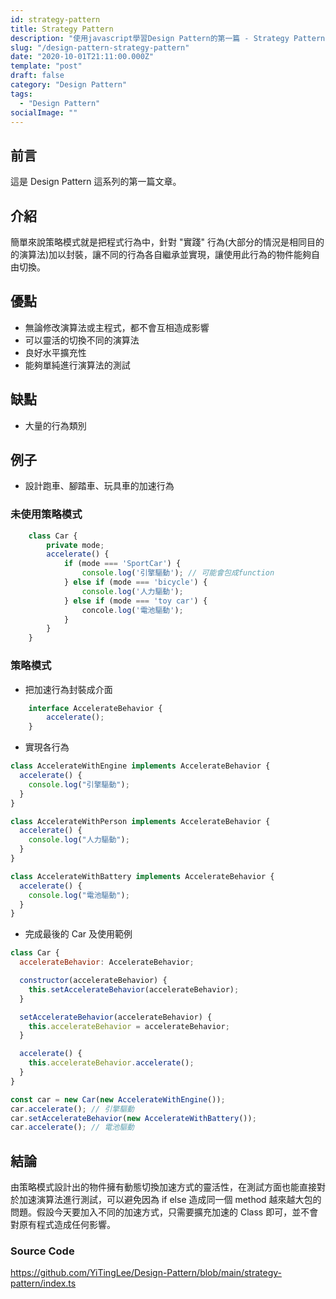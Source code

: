 ```yaml
---
id: strategy-pattern
title: Strategy Pattern
description: "使用javascript學習Design Pattern的第一篇 - Strategy Pattern"
slug: "/design-pattern-strategy-pattern"
date: "2020-10-01T21:11:00.000Z"
template: "post"
draft: false
category: "Design Pattern"
tags:
  - "Design Pattern"
socialImage: ""
---
```


## 前言

這是 Design Pattern 這系列的第一篇文章。

## 介紹

簡單來說策略模式就是把程式行為中，針對 "實踐" 行為(大部分的情況是相同目的的演算法)加以封裝，讓不同的行為各自繼承並實現，讓使用此行為的物件能夠自由切換。

## 優點

- 無論修改演算法或主程式，都不會互相造成影響
- 可以靈活的切換不同的演算法
- 良好水平擴充性
- 能夠單純進行演算法的測試

## 缺點

- 大量的行為類別

## 例子

- 設計跑車、腳踏車、玩具車的加速行為

### 未使用策略模式

```javascript
    class Car {
        private mode;
        accelerate() {
            if (mode === 'SportCar') {
                console.log('引擎驅動'); // 可能會包成function
            } else if (mode === 'bicycle') {
                console.log('人力驅動');
            } else if (mode === 'toy car') {
                concole.log('電池驅動');
            }
        }
    }

```

### 策略模式

- 把加速行為封裝成介面

```javascript
    interface AccelerateBehavior {
        accelerate();
    }
```

- 實現各行為

```javascript
class AccelerateWithEngine implements AccelerateBehavior {
  accelerate() {
    console.log("引擎驅動");
  }
}

class AccelerateWithPerson implements AccelerateBehavior {
  accelerate() {
    console.log("人力驅動");
  }
}

class AccelerateWithBattery implements AccelerateBehavior {
  accelerate() {
    console.log("電池驅動");
  }
}
```

- 完成最後的 Car 及使用範例

```javascript
class Car {
  accelerateBehavior: AccelerateBehavior;

  constructor(accelerateBehavior) {
    this.setAccelerateBehavior(accelerateBehavior);
  }

  setAccelerateBehavior(accelerateBehavior) {
    this.accelerateBehavior = accelerateBehavior;
  }

  accelerate() {
    this.accelerateBehavior.accelerate();
  }
}
```

```javascript
const car = new Car(new AccelerateWithEngine());
car.accelerate(); // 引擎驅動
car.setAccelerateBehavior(new AccelerateWithBattery());
car.accelerate(); // 電池驅動
```

## 結論

由策略模式設計出的物件擁有動態切換加速方式的靈活性，在測試方面也能直接對於加速演算法進行測試，可以避免因為 if else 造成同一個 method 越來越大包的問題。假設今天要加入不同的加速方式，只需要擴充加速的 Class 即可，並不會對原有程式造成任何影響。

### Source Code

https://github.com/YiTingLee/Design-Pattern/blob/main/strategy-pattern/index.ts
